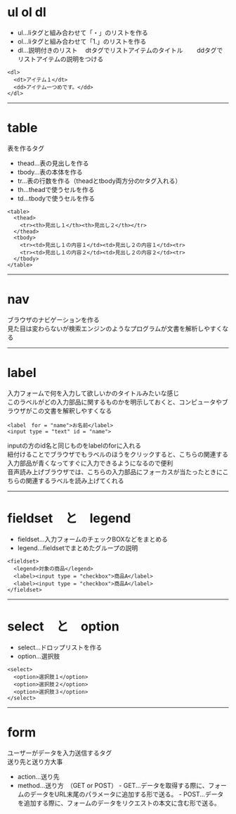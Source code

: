 # ul ol dl
- ul...liタグと組み合わせて「・」のリストを作る
- ol...liタグと組み合わせて「1.」のリストを作る
- dl...説明付きのリスト　
       dtタグでリストアイテムのタイトル　　
       ddタグでリストアイテムの説明をつける
~~~
<dl>
  <dt>アイテム１</dt>
  <dd>アイテム一つめです。</dd>
</dl>
~~~
***

# table
表を作るタグ
- thead...表の見出しを作る
- tbody...表の本体を作る
- tr...表の行数を作る（theadとtbody両方分のtrタグ入れる）
- th...theadで使うセルを作る
- td...tbodyで使うセルを作る

~~~
<table>
  <thead>
    <tr><th>見出し１</th><th>見出し２</th></tr>
  </thead>
  <tbody>
    <tr><td>見出し１の内容１</td><td>見出し２の内容１</td><tr>
    <tr><td>見出し１の内容２</td><td>見出し２の内容２</td><tr>
  </tbody>
</table>
~~~
***

# nav
ブラウザのナビゲーションを作る      
見た目は変わらないが検索エンジンのようなプログラムが文書を解析しやすくなる
***

# label
入力フォームで何を入力して欲しいかのタイトルみたいな感じ       
このラベルがどの入力部品に関するものかを明示しておくと、コンピュータやブラウザがこの文書を解釈しやすくなる
~~~
<label　for = "name">お名前</label>
<input type = "text" id = "name">
~~~
inputの方のid名と同じものをlabelのforに入れる     
紐付けることでブラウザでもラベルのほうをクリックすると、こちらの関連する入力部品が青くなってすぐに入力できるようになるので便利    
音声読み上げブラウザでは、こちらの入力部品にフォーカスが当たったときにこちらの関連するラベルを読み上げてくれる
***

# fieldset　と　legend
- fieldset...入力フォームのチェックBOXなどをまとめる
- legend...fieldsetでまとめたグループの説明
~~~
<fieldset>
  <legend>対象の商品</legend>
  <label><input type = "checkbox">商品A</label>
  <label><input type = "checkbox">商品A</label>
</fieldset>
~~~
***

# select　と　option
- select...ドロップリストを作る
- option...選択肢
~~~
<select>
  <option>選択肢１</option>
  <option>選択肢２</option>
  <option>選択肢３</option>
</select>
~~~
***

# form
ユーザーがデータを入力送信するタグ           
送り先と送り方大事
- action...送り先
- method...送り方　（GET or POST）
       - GET...データを取得する際に、フォームのデータをURL末尾のパラメータに追加する形で送る。
       - POST...データを追加する際に、フォームのデータをリクエストの本文に含む形で送る。
       
       
